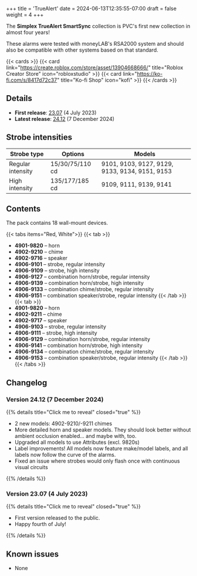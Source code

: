 +++
title = 'TrueAlert'
date = 2024-06-13T12:35:55-07:00
draft = false
weight = 4
+++

The **Simplex TrueAlert SmartSync** collection is PVC's first new collection in almost four years!

These alarms were tested with moneyLAB's RSA2000 system and should also be compatible with other systems based on that standard.

{{< cards >}}
    {{< card link="https://create.roblox.com/store/asset/13904668666/" title="Roblox Creator Store" icon="robloxstudio" >}}
    {{< card link="https://ko-fi.com/s/8417d72c37" title="Ko-fi Shop" icon="kofi" >}}
{{< /cards >}}

## Details
* **First release**: [23.07](#version-2307-4-july-2023) (4 July 2023)
* **Latest release**: [24.12](#version-2412-7-december-2024) (7 December 2024)

## Strobe intensities
| Strobe type       | Options         | Models |
| --------          | -------         | -------         | 
| Regular intensity | 15/30/75/110 cd | 9101, 9103, 9127, 9129, 9133, 9134, 9151, 9153 |
| High intensity    | 135/177/185 cd  | 9109, 9111, 9139, 9141 |

## Contents
The pack contains 18 wall-mount devices.

{{< tabs items="Red, White">}}
{{< tab >}}
* **4901-9820** – horn
* **4902-9210** – chime
* **4902-9716** – speaker
* **4906-9101** – strobe, regular intensity
* **4906-9109** – strobe, high intensity
* **4906-9127** – combination horn/strobe, regular intensity
* **4906-9139** – combination horn/strobe, high intensity
* **4906-9133** – combination chime/strobe, regular intensity
* **4906-9151** – combination speaker/strobe, regular intensity
{{< /tab >}}
{{< tab >}}
* **4901-9820** – horn
* **4902-9211** – chime
* **4902-9717** – speaker
* **4906-9103** – strobe, regular intensity
* **4906-9111** – strobe, high intensity
* **4906-9129** – combination horn/strobe, regular intensity
* **4906-9141** – combination horn/strobe, high intensity
* **4906-9134** – combination chime/strobe, regular intensity
* **4906-9153** – combination speaker/strobe, regular intensity
{{< /tab >}}
{{< /tabs >}}

## Changelog

### Version 24.12 (7 December 2024)

{{% details title="Click me to reveal" closed="true" %}}

* 2 new models: 4902-9210/-9211 chimes
* More detailed horn and speaker models. They should look better without ambient occlusion enabled... and maybe with, too.
* Upgraded all models to use Attributes (excl. 9820s)
* Label improvements! All models now feature make/model labels, and all labels now follow the curve of the alarms.
* Fixed an issue where strobes would only flash once with continuous visual circuits

{{% /details %}}

### Version 23.07 (4 July 2023)

{{% details title="Click me to reveal" closed="true" %}}

* First version released to the public.
* Happy fourth of July!

{{% /details %}}

## Known issues
* None